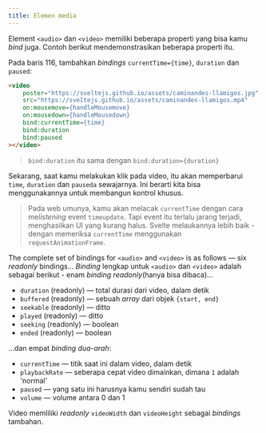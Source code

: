 ```yaml
---
title: Elemen media
---
```


Element `<audio>` dan `<video>` memiliki beberapa properti yang bisa kamu *bind* juga. Contoh berikut mendemonstrasikan beberapa properti itu.

Pada baris 116, tambahkan *bindings* `currentTime={time}`, `duration` dan `paused`:

```html
<video
	poster="https://sveltejs.github.io/assets/caminandes-llamigos.jpg"
	src="https://sveltejs.github.io/assets/caminandes-llamigos.mp4"
	on:mousemove={handleMousemove}
	on:mousedown={handleMousedown}
	bind:currentTime={time}
	bind:duration
	bind:paused
></video>
```

> `bind:duration` itu sama dengan `bind:duration={duration}`

Sekarang, saat kamu melakukan klik pada video, itu akan memperbarui `time`, `duration` dan `pauseda` sewajarnya. Ini berarti kita bisa menggunakannya untuk membangun kontrol khusus.

> Pada web umunya, kamu akan melacak `currentTime` dengan cara me*listening* event `timeupdate`. Tapi event itu terlalu jarang terjadi, menghasilkan UI yang kurang halus. Svelte melaukannya lebih baik - dengan memeriksa `currentTime` menggunakan `requestAnimationFrame`.

The complete set of bindings for `<audio>` and `<video>` is as follows — six *readonly* bindings...
*Binding* lengkap untuk `<audio>` dan `<video>` adalah sebagai berikut - enam *binding readonly*(hanya bisa dibaca)...

* `duration` (readonly) — total durasi dari video, dalam detik
* `buffered` (readonly) — sebuah *array* dari objek `{start, end}`
* `seekable` (readonly) — ditto
* `played` (readonly) — ditto
* `seeking` (readonly) — boolean
* `ended` (readonly) — boolean

...dan empat *binding* *dua-arah*:

* `currentTime` — titik saat ini dalam video, dalam detik
* `playbackRate` — seberapa cepat video dimainkan, dimana `1` adalah 'normal'
* `paused` — yang satu ini harusnya kamu sendiri sudah tau
* `volume` — volume antara 0 dan 1

Video memliliki *readonly* `videoWidth` dan `videoHeight` sebagai *bindings* tambahan.
